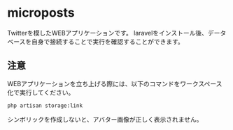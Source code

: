 # microposts
Twitterを模したWEBアプリケーションです。
laravelをインストール後、データベースを自身で接続することで実行を確認することができます。

## 注意
WEBアプリケーションを立ち上げる際には、以下のコマンドをワークスペース化で実行してください。
```
php artisan storage:link
```
シンボリックを作成しないと、アバター画像が正しく表示されません。